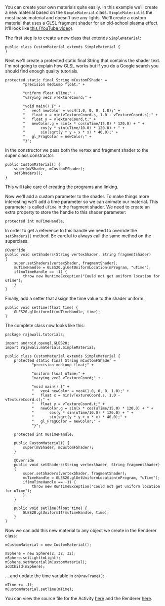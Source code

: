 You can create your own materials quite easily. In this example we'll create a new material based on the `SimpleMaterial` class. `SimpleMaterial` is the most basic material and doesn't use any lights.
We'll create a custom material that uses a GLSL fragment shader for an old-school plasma effect. It'll look like [this (YouTube video)](http://www.youtube.com/watch?feature=player_embedded&v=mB1fmSsCk0w).

The first step is to create a new class that extends `SimpleMaterial`:
```
public class CustomMaterial extends SimpleMaterial {
}
```
Next we'll create a protected static final String that contains the shader text. I'm not going to explain how GLSL works but if you do a Google search you should find enough quality tutorials.
```
protected static final String mCustomFShader =
		"precision mediump float;" +

		"uniform float uTime;" +
		"varying vec2 vTextureCoord;" +

		"void main() {" +
		"   vec4 newColor = vec4(1.0, 0, 0, 1.0);" +
		"	float x = min(vTextureCoord.s, 1.0 - vTextureCoord.s);" +
		"	float y = vTextureCoord.t;" +
		"	newColor.g = sin(x * cos(uTime/15.0) * 120.0) + " +
		"   	cos(y * sin(uTime/10.0) * 120.0) + " +
		"		sin(sqrt(y * y + x * x) * 40.0);" +
		"	gl_FragColor = newColor;" +
		"}";
```
In the constructor we pass both the vertex and fragment shader to the super class constructor:
```
public CustomMaterial() {
	super(mVShader, mCustomFShader);
	setShaders();
}
```
This will take care of creating the programs and linking.

Now we'll add a custom parameter to the shader. To make things more interesting we'll add a time parameter so we can animate our material. This parameter is called `uTime` in the fragment shader. We need to create an extra property to store the handle to this shader parameter:
```
protected int muTimeHandle;
```
In order to get a reference to this handle we need to override the `setShaders()` method. Be careful to always call the same method on the superclass:
```
@Override
public void setShaders(String vertexShader, String fragmentShader)
{
	super.setShaders(vertexShader, fragmentShader);
	muTimeHandle = GLES20.glGetUniformLocation(mProgram, "uTime");
	if(muTimeHandle == -1) {
		throw new RuntimeException("Could not get uniform location for uTime");
	}
}
```
Finally, add a setter that assign the time value to the shader uniform:
```
public void setTime(float time) {
	GLES20.glUniform1f(muTimeHandle, time);
}
```
The complete class now looks like this:
```
package rajawali.tutorials;

import android.opengl.GLES20;
import rajawali.materials.SimpleMaterial;

public class CustomMaterial extends SimpleMaterial {
	protected static final String mCustomFShader =
			"precision mediump float;" +

			"uniform float uTime;" +
			"varying vec2 vTextureCoord;" +

			"void main() {" +
			"   vec4 newColor = vec4(1.0, 0, 0, 1.0);" +
			"	float x = min(vTextureCoord.s, 1.0 - vTextureCoord.s);" +
			"	float y = vTextureCoord.t;" +
			"	newColor.g = sin(x * cos(uTime/15.0) * 120.0) + " +
			"   	cos(y * sin(uTime/10.0) * 120.0) + " +
			"		sin(sqrt(y * y + x * x) * 40.0);" +
			"	gl_FragColor = newColor;" +
			"}";

	protected int muTimeHandle;

	public CustomMaterial() {
		super(mVShader, mCustomFShader);
	}

	@Override
	public void setShaders(String vertexShader, String fragmentShader)
	{
		super.setShaders(vertexShader, fragmentShader);
		muTimeHandle = GLES20.glGetUniformLocation(mProgram, "uTime");
		if(muTimeHandle == -1) {
			throw new RuntimeException("Could not get uniform location for uTime");
		}
	}

	public void setTime(float time) {
		GLES20.glUniform1f(muTimeHandle, time);
	}
}
```
Now we can add this new material to any object we create in the Renderer class:
```
mCustomMaterial = new CustomMaterial();

mSphere = new Sphere(2, 32, 32);
mSphere.setLight(mLight);
mSphere.setMaterial(mCustomMaterial);
addChild(mSphere);
```
… and update the time variable in `onDrawFrame()`:
```
mTime += .1f;
mCustomMaterial.setTime(mTime);
```
You can view the source file for the Activity [here](https://github.com/MasDennis/RajawaliExamples/blob/master/src/com/monyetmabuk/rajawali/tutorials/RajawaliCustomShaderActivity.java) and the Renderer [here](https://github.com/MasDennis/RajawaliExamples/blob/master/src/com/monyetmabuk/rajawali/tutorials/RajawaliCustomShaderRenderer.java).